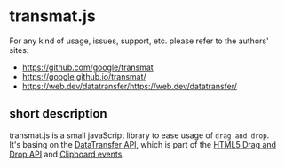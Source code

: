 # transmat.js

For any kind of usage, issues, support, etc. please refer to the authors' sites:

* https://github.com/google/transmat
* https://google.github.io/transmat/ 
* https://web.dev/datatransfer/https://web.dev/datatransfer/

## short description

transmat.js is a small javaScript library to ease usage of `drag and drop`.  
It's basing on the [DataTransfer API](https://developer.mozilla.org/docs/Web/API/DataTransfer), 
which is part of the [HTML5 Drag and Drop API](https://developer.mozilla.org/docs/Web/API/HTML_Drag_and_Drop_API) 
and [Clipboard events](https://developer.mozilla.org/docs/Web/API/Element/copy_event).
